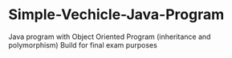 # Simple-Vechicle-Java-Program
Java program with Object Oriented Program (inheritance and polymorphism)
Build for final exam purposes

